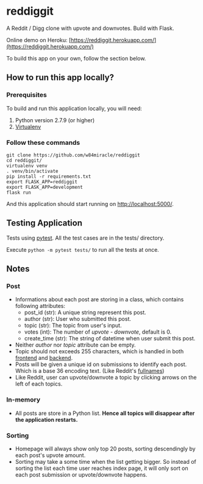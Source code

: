 # reddiggit
A Reddit / Digg clone with upvote and downvotes.
Build with Flask.

Online demo on Heroku:  [https://reddiggit.herokuapp.com/](https://reddiggit.herokuapp.com/)

To build this app on your own, follow the section below.

## How to run this app locally?
### Prerequisites
To build and run this application locally, you will need:

1. Python version 2.7.9 (or higher)
2. [Virtualenv](https://virtualenv.pypa.io/en/stable/)

### Follow these commands

    git clone https://github.com/w84miracle/reddiggit
    cd reddiggit/
    virtualenv venv
    . venv/bin/activate
    pip install -r requirements.txt
    export FLASK_APP=reddiggit
    export FLASK_APP=development
    flask run

And this application should start running on [http://localhost:5000/](http://localhost:5000/).

## Testing Application
Tests using [pytest](https://pytest.org/). All the test cases are in the tests/ directory.

Execute `python -m pytest tests/` to run all the tests at once.

## Notes
### Post
* Informations about each post are storing in a class, which contains following attributes:
  * post_id (str): A unique string represent this post.
  * author (str): User who submitted this post.
  * topic (str): The topic from user's input.
  * votes (int): The number of *upvote - downvote*, default is 0.
  * create_time (str): The string of datetime when user submit this post.
* Neither *author* nor *topic* attribute can be empty.
* Topic should not exceeds 255 characters, which is handled in both [frontend](https://github.com/w84miracle/reddiggit/blob/master/reddiggit/templates/index.html#L71) and [backend](https://github.com/w84miracle/reddiggit/blob/master/reddiggit/post.py#L62-L64).
* Posts will be given a unique id on submissions to identify each post. Which is a base 36 encoding text. (Like Reddit's [fullnames](https://www.reddit.com/dev/api/))
* Like Reddit, user can upvote/downvote a topic by clicking arrows on the left of each topics.

### In-memory
* All posts are store in a Python list.  **Hence all topics will disappear after the application restarts.**

### Sorting
* Homepage will always show only top 20 posts, sorting descendingly by each post's upvote amount.
* Sorting may take a some time when the list getting bigger. So instead of sorting the list each time user reaches index page, it will only sort on each post submission or upvote/downvote happens.